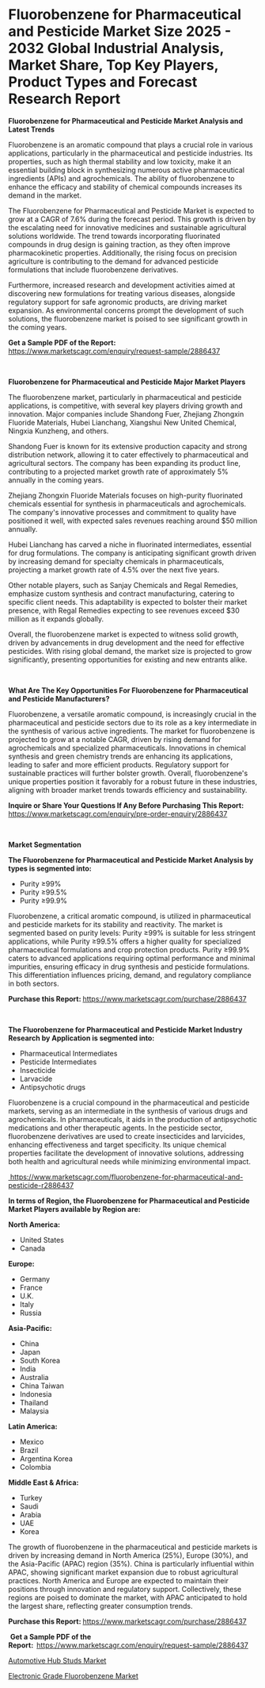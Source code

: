 <p><h1>Fluorobenzene for Pharmaceutical and Pesticide Market Size 2025 - 2032 Global Industrial Analysis, Market Share, Top Key Players, Product Types and Forecast Research Report</h1></p><p><strong>Fluorobenzene for Pharmaceutical and Pesticide Market Analysis and Latest Trends</strong></p>
<p><p>Fluorobenzene is an aromatic compound that plays a crucial role in various applications, particularly in the pharmaceutical and pesticide industries. Its properties, such as high thermal stability and low toxicity, make it an essential building block in synthesizing numerous active pharmaceutical ingredients (APIs) and agrochemicals. The ability of fluorobenzene to enhance the efficacy and stability of chemical compounds increases its demand in the market.</p><p>The Fluorobenzene for Pharmaceutical and Pesticide Market is expected to grow at a CAGR of 7.6% during the forecast period. This growth is driven by the escalating need for innovative medicines and sustainable agricultural solutions worldwide. The trend towards incorporating fluorinated compounds in drug design is gaining traction, as they often improve pharmacokinetic properties. Additionally, the rising focus on precision agriculture is contributing to the demand for advanced pesticide formulations that include fluorobenzene derivatives.</p><p>Furthermore, increased research and development activities aimed at discovering new formulations for treating various diseases, alongside regulatory support for safe agronomic products, are driving market expansion. As environmental concerns prompt the development of such solutions, the fluorobenzene market is poised to see significant growth in the coming years.</p></p>
<p><strong>Get a Sample PDF of the Report:&nbsp;</strong> <a href="https://www.marketscagr.com/enquiry/request-sample/2886437?utm_campaign=1905&utm_medium=2&utm_source=Github&utm_content=ia&utm_term=13032025&utm_id=fluorobenzene-for-pharmaceutical-and-pesticide">https://www.marketscagr.com/enquiry/request-sample/2886437</a></p>
<p>&nbsp;</p>
<p><strong>Fluorobenzene for Pharmaceutical and Pesticide Major Market Players</strong></p>
<p><p>The fluorobenzene market, particularly in pharmaceutical and pesticide applications, is competitive, with several key players driving growth and innovation. Major companies include Shandong Fuer, Zhejiang Zhongxin Fluoride Materials, Hubei Lianchang, Xiangshui New United Chemical, Ningxia Kunzheng, and others.</p><p>Shandong Fuer is known for its extensive production capacity and strong distribution network, allowing it to cater effectively to pharmaceutical and agricultural sectors. The company has been expanding its product line, contributing to a projected market growth rate of approximately 5% annually in the coming years.</p><p>Zhejiang Zhongxin Fluoride Materials focuses on high-purity fluorinated chemicals essential for synthesis in pharmaceuticals and agrochemicals. The company's innovative processes and commitment to quality have positioned it well, with expected sales revenues reaching around $50 million annually.</p><p>Hubei Lianchang has carved a niche in fluorinated intermediates, essential for drug formulations. The company is anticipating significant growth driven by increasing demand for specialty chemicals in pharmaceuticals, projecting a market growth rate of 4.5% over the next five years.</p><p>Other notable players, such as Sanjay Chemicals and Regal Remedies, emphasize custom synthesis and contract manufacturing, catering to specific client needs. This adaptability is expected to bolster their market presence, with Regal Remedies expecting to see revenues exceed $30 million as it expands globally.</p><p>Overall, the fluorobenzene market is expected to witness solid growth, driven by advancements in drug development and the need for effective pesticides. With rising global demand, the market size is projected to grow significantly, presenting opportunities for existing and new entrants alike.</p></p>
<p>&nbsp;</p>
<p><strong>What Are The Key Opportunities For Fluorobenzene for Pharmaceutical and Pesticide Manufacturers?</strong></p>
<p><p>Fluorobenzene, a versatile aromatic compound, is increasingly crucial in the pharmaceutical and pesticide sectors due to its role as a key intermediate in the synthesis of various active ingredients. The market for fluorobenzene is projected to grow at a notable CAGR, driven by rising demand for agrochemicals and specialized pharmaceuticals. Innovations in chemical synthesis and green chemistry trends are enhancing its applications, leading to safer and more efficient products. Regulatory support for sustainable practices will further bolster growth. Overall, fluorobenzene's unique properties position it favorably for a robust future in these industries, aligning with broader market trends towards efficiency and sustainability.</p></p>
<p><strong>Inquire or Share Your Questions If Any Before Purchasing This Report:</strong> <a href="https://www.marketscagr.com/enquiry/pre-order-enquiry/2886437?utm_campaign=1905&utm_medium=2&utm_source=Github&utm_content=ia&utm_term=13032025&utm_id=fluorobenzene-for-pharmaceutical-and-pesticide">https://www.marketscagr.com/enquiry/pre-order-enquiry/2886437</a></p>
<p>&nbsp;</p>
<p><strong>Market Segmentation</strong></p>
<p><strong>The Fluorobenzene for Pharmaceutical and Pesticide Market Analysis by types is segmented into:</strong></p>
<p><ul><li>Purity ≥99%</li><li>Purity ≥99.5%</li><li>Purity ≥99.9%</li></ul></p>
<p><p>Fluorobenzene, a critical aromatic compound, is utilized in pharmaceutical and pesticide markets for its stability and reactivity. The market is segmented based on purity levels: Purity ≥99% is suitable for less stringent applications, while Purity ≥99.5% offers a higher quality for specialized pharmaceutical formulations and crop protection products. Purity ≥99.9% caters to advanced applications requiring optimal performance and minimal impurities, ensuring efficacy in drug synthesis and pesticide formulations. This differentiation influences pricing, demand, and regulatory compliance in both sectors.</p></p>
<p><strong>Purchase this Report:&nbsp;</strong><a href="https://www.marketscagr.com/purchase/2886437?utm_campaign=1905&utm_medium=2&utm_source=Github&utm_content=ia&utm_term=13032025&utm_id=fluorobenzene-for-pharmaceutical-and-pesticide">https://www.marketscagr.com/purchase/2886437</a></p>
<p>&nbsp;</p>
<p><strong>The Fluorobenzene for Pharmaceutical and Pesticide Market Industry Research by Application is segmented into:</strong></p>
<p><ul><li>Pharmaceutical Intermediates</li><li>Pesticide Intermediates</li><li>Insecticide</li><li>Larvacide</li><li>Antipsychotic drugs</li></ul></p>
<p><p>Fluorobenzene is a crucial compound in the pharmaceutical and pesticide markets, serving as an intermediate in the synthesis of various drugs and agrochemicals. In pharmaceuticals, it aids in the production of antipsychotic medications and other therapeutic agents. In the pesticide sector, fluorobenzene derivatives are used to create insecticides and larvicides, enhancing effectiveness and target specificity. Its unique chemical properties facilitate the development of innovative solutions, addressing both health and agricultural needs while minimizing environmental impact.</p></p>
<p><a href="https://www.marketscagr.com/fluorobenzene-for-pharmaceutical-and-pesticide-r2886437?utm_campaign=1905&utm_medium=2&utm_source=Github&utm_content=ia&utm_term=13032025&utm_id=fluorobenzene-for-pharmaceutical-and-pesticide">&nbsp;https://www.marketscagr.com/fluorobenzene-for-pharmaceutical-and-pesticide-r2886437</a></p>
<p><strong>In terms of Region, the Fluorobenzene for Pharmaceutical and Pesticide Market Players available by Region are:</strong></p>
<p>
    <p> <strong> North America: </strong>
        <ul>
            <li>United States</li>
            <li>Canada</li>
        </ul>
        </p> 
    <p> <strong> Europe: </strong>
        <ul>
            <li>Germany</li>
            <li>France</li>
            <li>U.K.</li>
            <li>Italy</li>
            <li>Russia</li>
        </ul>
        </p> 
    <p> <strong> Asia-Pacific: </strong>
        <ul>
            <li>China</li>
            <li>Japan</li>
            <li>South Korea</li>
            <li>India</li>
            <li>Australia</li>
            <li>China Taiwan</li>
            <li>Indonesia</li>
            <li>Thailand</li>
            <li>Malaysia</li>
        </ul>
        </p> 
    <p> <strong> Latin America: </strong>
        <ul>
            <li>Mexico</li>
            <li>Brazil</li>
            <li>Argentina Korea</li>
            <li>Colombia</li>
        </ul>
        </p> 
    <p> <strong> Middle East & Africa: </strong>
        <ul>
            <li>Turkey</li>
            <li>Saudi</li>
            <li>Arabia</li>
            <li>UAE</li>
            <li>Korea</li>
        </ul>
    </p>
    </p>
<p><p>The growth of fluorobenzene in the pharmaceutical and pesticide markets is driven by increasing demand in North America (25%), Europe (30%), and the Asia-Pacific (APAC) region (35%). China is particularly influential within APAC, showing significant market expansion due to robust agricultural practices. North America and Europe are expected to maintain their positions through innovation and regulatory support. Collectively, these regions are poised to dominate the market, with APAC anticipated to hold the largest share, reflecting greater consumption trends.</p></p>
<p><strong>Purchase this Report: </strong><a href="https://www.marketscagr.com/purchase/2886437?utm_campaign=1905&utm_medium=2&utm_source=Github&utm_content=ia&utm_term=13032025&utm_id=fluorobenzene-for-pharmaceutical-and-pesticide">https://www.marketscagr.com/purchase/2886437</a></p>
<p>&nbsp;<strong>Get a Sample PDF of the Report:&nbsp;&nbsp;</strong><a href="https://www.marketscagr.com/enquiry/request-sample/2886437?utm_campaign=1905&utm_medium=2&utm_source=Github&utm_content=ia&utm_term=13032025&utm_id=fluorobenzene-for-pharmaceutical-and-pesticide">https://www.marketscagr.com/enquiry/request-sample/2886437</a></p>
<p><strong></strong></p>
<p><p><a href="https://github.com/mabutironaldo/Market-Research-Report-List-7/blob/main/automotive-hub-studs-market.md?utm_campaign=1905&utm_medium=2&utm_source=Github&utm_content=ia&utm_term=13032025&utm_id=fluorobenzene-for-pharmaceutical-and-pesticide">Automotive Hub Studs Market</a></p><p><a href="https://github.com/AshikRahman991/Market-Research-Report-List-1/blob/main/electronic-grade-fluorobenzene-market.md?utm_campaign=1905&utm_medium=2&utm_source=Github&utm_content=ia&utm_term=13032025&utm_id=fluorobenzene-for-pharmaceutical-and-pesticide">Electronic Grade Fluorobenzene Market</a></p></p>